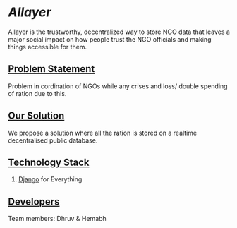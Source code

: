 # ***Allayer***

Allayer is the trustworthy, decentralized way to store NGO data that leaves a major social impact on how people trust the NGO officials and making things accessible for them.

## <u>Problem Statement</u>

<p>
	Problem in cordination of NGOs while any crises and loss/ double spending of ration due to this.
</p>

## <u>Our Solution</u>
We propose a solution where all the ration is stored on a realtime decentralised public database.

## <u>Technology Stack</u>
1. [Django](#) for Everything
## <u>Developers</u>
<p>
Team members: Dhruv & Hemabh
</p>